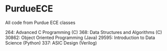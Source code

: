 # PurdueECE
All code from Purdue ECE classes

264: Advanced C Programming (C)
368: Data Structures and Algorithms (C)
30862: Object Oriented Programming (Java)
29595: Introduction to Data Science (Python)
337: ASIC Design (Verilog)
